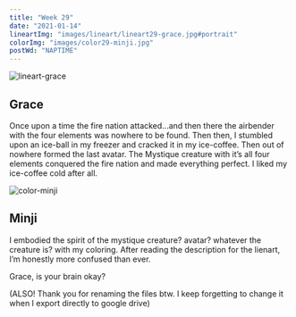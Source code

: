 ```yaml
---
title: "Week 29"
date: "2021-01-14"
lineartImg: "images/lineart/lineart29-grace.jpg#portrait"
colorImg: "images/color29-minji.jpg"
postWd: "NAPTIME"
---
```


![lineart-grace](/images/lineart-grace.png#lineart-grace)
## Grace
Once upon a time the fire nation attacked...and then there the airbender with the four elements was nowhere to be found. Then then, I stumbled upon an ice-ball in my freezer and cracked it in my ice-coffee. Then out of nowhere formed the last avatar. The Mystique creature with it’s all four elements conquered the fire nation and made everything perfect. I liked my ice-coffee cold after all. 

![color-minji](/images/color-minji.png#color-minji)
## Minji
I embodied the spirit of the mystique creature? avatar? whatever the creature is? with my coloring. After reading the description for the lienart, I’m honestly more confused than ever.

Grace, is your brain okay?

(ALSO! Thank you for renaming the files btw. I keep forgetting to change it when I export directly to google drive)
